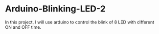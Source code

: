 # Arduino-Blinking-LED-2
In this project, I will use arduino to control the blink of 8 LED with different ON and OFF time.
